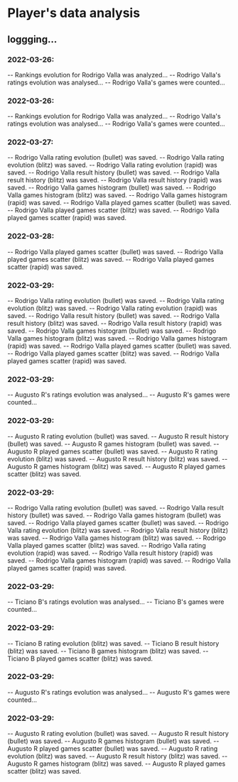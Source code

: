 # Player's data analysis

## loggging...

### 2022-03-26:
-- Rankings evolution for Rodrigo Valla was analyzed...
-- Rodrigo Valla's ratings evolution was analysed...
-- Rodrigo Valla's games were counted...


### 2022-03-26:
-- Rankings evolution for Rodrigo Valla was analyzed...
-- Rodrigo Valla's ratings evolution was analysed...
-- Rodrigo Valla's games were counted...

### 2022-03-27:
-- Rodrigo Valla rating evolution (bullet) was saved.
-- Rodrigo Valla rating evolution (blitz) was saved.
-- Rodrigo Valla rating evolution (rapid) was saved.
-- Rodrigo Valla result history (bullet) was saved.
-- Rodrigo Valla result history (blitz) was saved.
-- Rodrigo Valla result history (rapid) was saved.
-- Rodrigo Valla games histogram (bullet) was saved.
-- Rodrigo Valla games histogram (blitz) was saved.
-- Rodrigo Valla games histogram (rapid) was saved.
-- Rodrigo Valla played games scatter (bullet) was saved.
-- Rodrigo Valla played games scatter (blitz) was saved.
-- Rodrigo Valla played games scatter (rapid) was saved.

### 2022-03-28:
-- Rodrigo Valla played games scatter (bullet) was saved.
-- Rodrigo Valla played games scatter (blitz) was saved.
-- Rodrigo Valla played games scatter (rapid) was saved.

### 2022-03-29:
-- Rodrigo Valla rating evolution (bullet) was saved.
-- Rodrigo Valla rating evolution (blitz) was saved.
-- Rodrigo Valla rating evolution (rapid) was saved.
-- Rodrigo Valla result history (bullet) was saved.
-- Rodrigo Valla result history (blitz) was saved.
-- Rodrigo Valla result history (rapid) was saved.
-- Rodrigo Valla games histogram (bullet) was saved.
-- Rodrigo Valla games histogram (blitz) was saved.
-- Rodrigo Valla games histogram (rapid) was saved.
-- Rodrigo Valla played games scatter (bullet) was saved.
-- Rodrigo Valla played games scatter (blitz) was saved.
-- Rodrigo Valla played games scatter (rapid) was saved.

### 2022-03-29:
-- Augusto R's ratings evolution was analysed...
-- Augusto R's games were counted...

### 2022-03-29:
-- Augusto R rating evolution (bullet) was saved.
-- Augusto R result history (bullet) was saved.
-- Augusto R games histogram (bullet) was saved.
-- Augusto R played games scatter (bullet) was saved.
-- Augusto R rating evolution (blitz) was saved.
-- Augusto R result history (blitz) was saved.
-- Augusto R games histogram (blitz) was saved.
-- Augusto R played games scatter (blitz) was saved.

### 2022-03-29:
-- Rodrigo Valla rating evolution (bullet) was saved.
-- Rodrigo Valla result history (bullet) was saved.
-- Rodrigo Valla games histogram (bullet) was saved.
-- Rodrigo Valla played games scatter (bullet) was saved.
-- Rodrigo Valla rating evolution (blitz) was saved.
-- Rodrigo Valla result history (blitz) was saved.
-- Rodrigo Valla games histogram (blitz) was saved.
-- Rodrigo Valla played games scatter (blitz) was saved.
-- Rodrigo Valla rating evolution (rapid) was saved.
-- Rodrigo Valla result history (rapid) was saved.
-- Rodrigo Valla games histogram (rapid) was saved.
-- Rodrigo Valla played games scatter (rapid) was saved.

### 2022-03-29:
-- Ticiano B's ratings evolution was analysed...
-- Ticiano B's games were counted...

### 2022-03-29:
-- Ticiano B rating evolution (blitz) was saved.
-- Ticiano B result history (blitz) was saved.
-- Ticiano B games histogram (blitz) was saved.
-- Ticiano B played games scatter (blitz) was saved.

### 2022-03-29:
-- Augusto R's ratings evolution was analysed...
-- Augusto R's games were counted...

### 2022-03-29:
-- Augusto R rating evolution (bullet) was saved.
-- Augusto R result history (bullet) was saved.
-- Augusto R games histogram (bullet) was saved.
-- Augusto R played games scatter (bullet) was saved.
-- Augusto R rating evolution (blitz) was saved.
-- Augusto R result history (blitz) was saved.
-- Augusto R games histogram (blitz) was saved.
-- Augusto R played games scatter (blitz) was saved.
